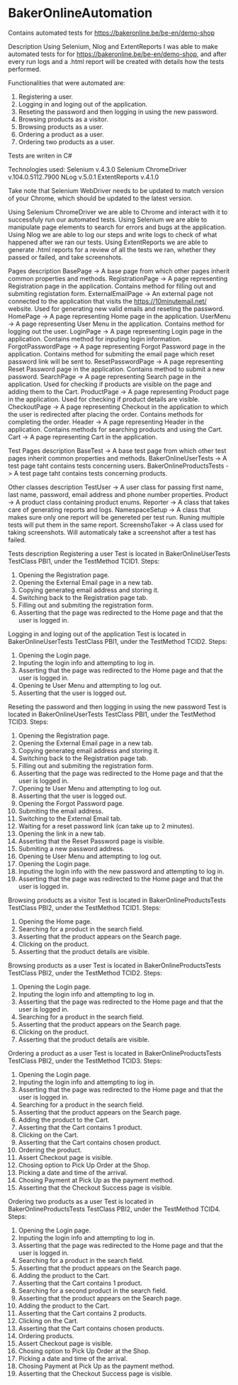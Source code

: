 # BakerOnlineAutomation
Contains automated tests for https://bakeronline.be/be-en/demo-shop

Description
Using Selenium, Nlog and ExtentReports I was able to make automated tests for for https://bakeronline.be/be-en/demo-shop, and after every run logs and a .html report will be created with details how the tests performed. 

Functionalities that were automated are:
1. Registering a user.
2. Logging in and loging out of the application.
3. Reseting the password and then logging in using the new password.
4. Browsing products as a visitor.
5. Browsing products as a user.
6. Ordering a product as a user.
7. Ordering two products as a user.

Tests are writen in C#

Technologies used:
Selenium v.4.3.0
Selenium ChromeDriver v.104.0.5112.7900
NLog v.5.0.1
ExtentReports v.4.1.0

Take note that Selenium WebDriver needs to be updated to match version of your Chrome, which should be updated to the latest version.

Using Selenium ChromeDriver we are able to Chrome and interact with it to successfuly run our automated tests.
Using Selenium we are able to manipulate page elements to search for errors and bugs at the application.
Using Nlog we are able to log our steps and write logs to check of what happened after we ran our tests.
Using ExtentReports we are able to generate .html reports for a review of all the tests we ran, whether they passed or failed, and take screenshots.

Pages description
BasePage -> A base page from which other pages inherit common properties and methods.
RegistrationPage -> A page representing Registration page in the application. Contains method for filling out and submiting registation form.
ExternalEmailPage -> An external page not connected to the application that visits the https://10minutemail.net/ website. Used for generating new valid emails and reseting the password.
HomePage -> A page representing Home page in the application.
UserMenu -> A page representing User Menu in the application. Contains method for logging out the user.
LoginPage -> A page representing Login page in the application. Contains method for inputing login information.
ForgotPasswordPage -> A page representing Forgot Password page in the application. Contains method for submiting the email page which reset password link will be sent to.
ResetPasswordPage -> A page representing Reset Password page in the application. Contains method to submit a new password.
SearchPage -> A page representing Search page in the application. Used for checking if products are visible on the page and adding them to the Cart.
ProductPage -> A page representing Product page in the application. Used for checking if product details are visible.
CheckoutPage -> A page representing Checkout in the application to which the user is redirected after placing the order. Contains methods for completing the order.
Header -> A page representing Header in the application. Contains methods for searching products and using the Cart.
Cart -> A page representing Cart in the application.

Test Pages description
BaseTest -> A base test page from which other test pages inherit common properties and methods.
BakerOnlineUserTests -> A test page taht contains tests concerning users.
BakerOnlineProductsTests -> A test page taht contains tests concerning products.

Other classes description
TestUser -> A user class for passing first name, last name, password, email address and phone number properties.
Product -> A product class containing product enums.
Reporter -> A class that takes care of generating reports and logs.
NamespaceSetup -> A class that makes sure only one report will be genereted per test run. Runing multiple tests will put them in the same report.
ScreenshoTaker -> A class used for taking screenshots. Will automaticaly take a screenshot after a test has failed.

Tests description
Registering a user
Test is located in BakerOnlineUserTests TestClass PBI1, under the TestMethod TCID1.
Steps:
1. Opening the Registration page.
2. Opening the External Email page in a new tab.
3. Copying generateg email address and storing it.
4. Switching back to the Registration page tab.
5. Filling out and submiting the registration form.
6. Asserting that the page was redirected to the Home page and that the user is logged in.

Logging in and loging out of the application
Test is located in BakerOnlineUserTests TestClass PBI1, under the TestMethod TCID2.
Steps:
1. Opening the Login page.
2. Inputing the login info and attempting to log in.
3. Asserting that the page was redirected to the Home page and that the user is logged in.
4. Opening te User Menu and attempting to log out.
5. Asserting that the user is logged out.

Reseting the password and then logging in using the new password
Test is located in BakerOnlineUserTests TestClass PBI1, under the TestMethod TCID3.
Steps:
1. Opening the Registration page.
2. Opening the External Email page in a new tab.
3. Copying generateg email address and storing it.
4. Switching back to the Registration page tab.
5. Filling out and submiting the registration form.
6. Asserting that the page was redirected to the Home page and that the user is logged in.
7. Opening te User Menu and attempting to log out.
8. Asserting that the user is logged out.
9. Opening the Forgot Password page.
10. Submiting the email address.
11. Switching to the External Email tab.
12. Waiting for a reset password link (can take up to 2 minutes).
13. Opening the link in a new tab.
14. Asserting that the Reset Password page is visible.
15. Submiting a new password address.
16. Opening te User Menu and attempting to log out.
17. Opening the Login page.
18. Inputing the login info with the new password and attempting to log in.
19. Asserting that the page was redirected to the Home page and that the user is logged in.

Browsing products as a visitor
Test is located in BakerOnlineProductsTests TestClass PBI2, under the TestMethod TCID1.
Steps:
1. Opening the Home page.
2. Searching for a product in the search field.
3. Asserting that the product appears on the Search page.
4. Clicking on the product.
5. Asserting that the product details are visible.

Browsing products as a user
Test is located in BakerOnlineProductsTests TestClass PBI2, under the TestMethod TCID2.
Steps:
1. Opening the Login page.
2. Inputing the login info and attempting to log in.
3. Asserting that the page was redirected to the Home page and that the user is logged in.
4. Searching for a product in the search field.
5. Asserting that the product appears on the Search page.
6. Clicking on the product.
7. Asserting that the product details are visible.

Ordering a product as a user
Test is located in BakerOnlineProductsTests TestClass PBI2, under the TestMethod TCID3.
Steps:
1. Opening the Login page.
2. Inputing the login info and attempting to log in.
3. Asserting that the page was redirected to the Home page and that the user is logged in.
4. Searching for a product in the search field.
5. Asserting that the product appears on the Search page.
6. Adding the product to the Cart.
7. Asserting that the Cart contains 1 product.
8. Clicking on the Cart.
7. Asserting that the Cart contains chosen product.
8. Ordering the product.
9. Assert Checkout page is visible.
10. Chosing option to Pick Up Order at the Shop.
11. Picking a date and time of the arrival.
12. Chosing Payment at Pick Up as the payment method.
13. Asserting that the Checkout Success page is visible.

Ordering two products as a user
Test is located in BakerOnlineProductsTests TestClass PBI2, under the TestMethod TCID4.
Steps:
1. Opening the Login page.
2. Inputing the login info and attempting to log in.
3. Asserting that the page was redirected to the Home page and that the user is logged in.
4. Searching for a product in the search field.
5. Asserting that the product appears on the Search page.
6. Adding the product to the Cart.
7. Asserting that the Cart contains 1 product.
4. Searching for a second product in the search field.
5. Asserting that the product appears on the Search page.
6. Adding the product to the Cart.
7. Asserting that the Cart contains 2 products.
8. Clicking on the Cart.
7. Asserting that the Cart contains chosen products.
8. Ordering products.
9. Assert Checkout page is visible.
10. Chosing option to Pick Up Order at the Shop.
11. Picking a date and time of the arrival.
12. Chosing Payment at Pick Up as the payment method.
13. Asserting that the Checkout Success page is visible.
